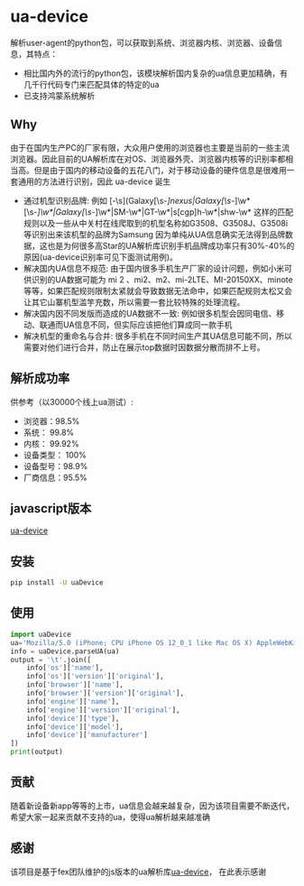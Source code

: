 # ua-device
解析user-agent的python包，可以获取到系统、浏览器内核、浏览器、设备信息，其特点：

* 相比国内外的流行的python包，该模块解析国内复杂的ua信息更加精确，有几千行代码专门来匹配具体的特定的ua
* 已支持鸿蒙系统解析

## Why

由于在国内生产PC的厂家有限，大众用户使用的浏览器也主要是当前的一些主流浏览器。因此目前的UA解析库在对OS、浏览器外壳、浏览器内核等的识别率都相当高。但是由于国内的移动设备的五花八门，对于移动设备的硬件信息是很难用一套通用的方法进行识别，因此 ua-device 诞生

* 通过机型识别品牌: 例如 [-\s](Galaxy[\s-_]nexus|Galaxy[\s-_]\w*[\s-_]\w*|Galaxy[\s-_]\w*|SM-\w*|GT-\w*|s[cgp]h-\w*|shw-\w* 这样的匹配规则以及一些从中关村在线爬取到的机型名称如G3508、G3508J、G3508i 等识别出来该机型的品牌为Samsung 因为单纯从UA信息确实无法得到品牌数据，这也是为何很多高Star的UA解析库识别手机品牌成功率只有30%-40%的原因(ua-device识别率可见下面测试用例)。
* 解决国内UA信息不规范: 由于国内很多手机生产厂家的设计问题，例如小米可供识别的UA数据可能为 mi 2 、mi2、m2、mi-2LTE、MI-20150XX、minote等等，如果匹配规则限制太紧就会导致数据无法命中，如果匹配规则太松又会让其它山寨机型滥竽充数，所以需要一套比较特殊的处理流程。
* 解决国内因不同发版而造成的UA数据不一致: 例如很多机型会因同电信、移动、联通而UA信息不同，但实际应该把他们算成同一款手机
* 解决机型的重命名与合并: 很多手机在不同时间生产其UA信息可能不同，所以需要对他们进行合并，防止在展示top数据时因数据分散而排不上号。

## 解析成功率
供参考（以30000个线上ua测试）:
* 浏览器：98.5%
* 系统： 99.8%
* 内核： 99.92%
* 设备类型： 100%
* 设备型号：98.9%
* 厂商信息：95.5%

## javascript版本
[ua-device](https://github.com/fex-team/ua-device)


## 安装

```bash
pip install -U uaDevice
```

## 使用

```python
import uaDevice
ua='Mozilla/5.0 (iPhone; CPU iPhone OS 12_0_1 like Mac OS X) AppleWebKit/605.1.15 (KHTML, like Gecko) Version/12.0 MQQBrowser/8.9.1 Mobile/15E148 Safari/604.1 MttCustomUA/2 QBWebViewType/1 WKType/1'
info = uaDevice.parseUA(ua)
output = '\t'.join([
    info['os']['name'],
    info['os']['version']['original'],
    info['browser']['name'],
    info['browser']['version']['original'],
    info['engine']['name'],
    info['engine']['version']['original'],
    info['device']['type'],
    info['device']['model'],
    info['device']['manufacturer']
])
print(output)
```

## 贡献
随着新设备新app等等的上市，ua信息会越来越复杂，因为该项目需要不断迭代，希望大家一起来贡献不支持的ua，使得ua解析越来越准确

## 感谢
该项目是基于fex团队维护的js版本的ua解析库[ua-device](https://github.com/fex-team/ua-device)， 在此表示感谢